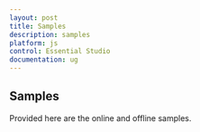 ```yaml
---
layout: post
title: Samples
description: samples
platform: js
control: Essential Studio
documentation: ug
---
```


## Samples

Provided here are the online and offline samples.

